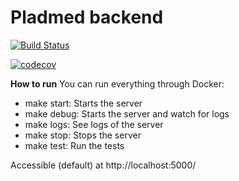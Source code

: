 # Pladmed backend

[![Build Status](https://travis-ci.com/dario-ramos/pladmed-backend.svg?branch=travis-badge)](https://travis-ci.com/dario-ramos/pladmed-backend)

[![codecov](https://codecov.io/gh/dario-ramos/pladmed-backend/branch/master/graph/badge.svg?token=DFRBWSDQPT)](https://codecov.io/gh/dario-ramos/pladmed-backend)

**How to run**
You can run everything through Docker:

- make start: Starts the server
- make debug: Starts the server and watch for logs
- make logs: See logs of the server
- make stop: Stops the server
- make test: Run the tests

Accessible (default) at http://localhost:5000/
